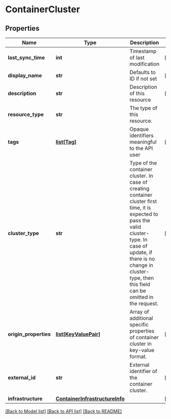 # ContainerCluster

## Properties
Name | Type | Description | Notes
------------ | ------------- | ------------- | -------------
**last_sync_time** | **int** | Timestamp of last modification | [optional] 
**display_name** | **str** | Defaults to ID if not set | [optional] 
**description** | **str** | Description of this resource | [optional] 
**resource_type** | **str** | The type of this resource. | 
**tags** | [**list[Tag]**](Tag.md) | Opaque identifiers meaningful to the API user | [optional] 
**cluster_type** | **str** | Type of the container cluster. In case of creating container cluster first time, it is expected to pass the valid cluster-type. In case of update, if there is no change in cluster-type, then this field can be omitted in the request.  | [optional] 
**origin_properties** | [**list[KeyValuePair]**](KeyValuePair.md) | Array of additional specific properties of container cluster in key-value format.  | [optional] 
**external_id** | **str** | External identifier of the container cluster. | [optional] 
**infrastructure** | [**ContainerInfrastructureInfo**](ContainerInfrastructureInfo.md) |  | [optional] 

[[Back to Model list]](../README.md#documentation-for-models) [[Back to API list]](../README.md#documentation-for-api-endpoints) [[Back to README]](../README.md)

